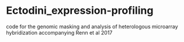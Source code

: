 # Ectodini_expression-profiling
code for the genomic masking and analysis of heterologous microarray hybridization accompanying Renn et al 2017
